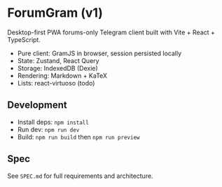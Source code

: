 # ForumGram (v1)

Desktop-first PWA forums-only Telegram client built with Vite + React + TypeScript.

- Pure client: GramJS in browser, session persisted locally
- State: Zustand, React Query
- Storage: IndexedDB (Dexie)
- Rendering: Markdown + KaTeX
- Lists: react-virtuoso (todo)

## Development

- Install deps: `npm install`
- Run dev: `npm run dev`
- Build: `npm run build` then `npm run preview`

## Spec

See `SPEC.md` for full requirements and architecture.
